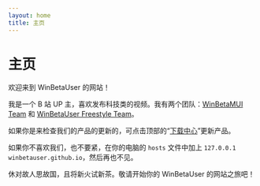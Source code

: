 ```yaml
---
layout: home
title: 主页
---
```


# 主页

欢迎来到 WinBetaUser 的网站！

我是一个 B 站 UP 主，喜欢发布科技类的视频。我有两个团队：[WinBetaMUI Team](https://winbetauser.github.io/winbetamui) 和 [WinBetaUser Freestyle Team](https://winbetauser.github.io/about#关于-winbetauser-freestyle-team)。

如果你是来检查我们的产品的更新的，可点击顶部的“[下载中心](https://winbetauser.github.io/download)”更新产品。

如果你不喜欢我们，也不要紧，在你的电脑的 ```hosts``` 文件中加上 ```127.0.0.1 winbetauser.github.io```，然后再也不见。

休对故人思故国，且将新火试新茶。敬请开始你的 WinBetaUser 的网站之旅吧！